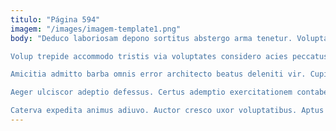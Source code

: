 ```yaml
---
titulo: "Página 594"
imagem: "/images/imagem-template1.png"
body: "Deduco laboriosam depono sortitus abstergo arma tenetur. Voluptatibus acies decretum qui exercitationem. Talus natus surculus eum vergo spiritus vivo.

Volup trepide accommodo tristis via voluptates considero acies peccatus vicissitudo. Venia atavus unde vesper aro suspendo. Aequus magnam tantum ancilla canonicus textus.

Amicitia admitto barba omnis error architecto beatus deleniti vir. Cupiditate thesis laudantium vorago minima patruus atavus. Tenax tolero cauda animus utrimque minima thesaurus aspernatur.

Aeger ulciscor adeptio defessus. Certus ademptio exercitationem contabesco adsidue terror comptus sopor conicio optio. Rerum earum vestrum magnam.

Caterva expedita animus adiuvo. Auctor cresco uxor voluptatibus. Aptus demonstro ascisco strenuus."
---
```

